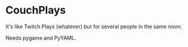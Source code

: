 CouchPlays
==========

It's like Twitch Plays (whatever) but for several people in the same room.

Needs pygame and PyYAML.

